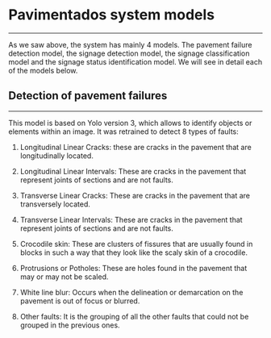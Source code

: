 # Pavimentados system models
---

As we saw above, the system has mainly 4 models. The pavement failure detection model, the signage detection model, the signage classification model and the signage status identification model. We will see in detail each of the models below.

## Detection of pavement failures
---

This model is based on Yolo version 3, which allows to identify objects or elements within an image. It was retrained to detect 8 types of faults:

1. Longitudinal Linear Cracks: these are cracks in the pavement that are longitudinally located.

2. Longitudinal Linear Intervals: These are cracks in the pavement that represent joints of sections and are not faults.

3. Transverse Linear Cracks: These are cracks in the pavement that are transversely located.

4. Transverse Linear Intervals: These are cracks in the pavement that represent joints of sections and are not faults.

5. Crocodile skin: These are clusters of fissures that are usually found in blocks in such a way that they look like the scaly skin of a crocodile.

6. Protrusions or Potholes: These are holes found in the pavement that may or may not be scaled.

7. White line blur: Occurs when the delineation or demarcation on the pavement is out of focus or blurred.

8. Other faults: It is the grouping of all the other faults that could not be grouped in the previous ones.
